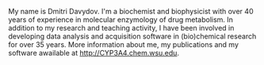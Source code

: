 My name is Dmitri Davydov. I'm a biochemist and biophysicist with over 40 years of experience in molecular enzymology of drug metabolism. 
In addition to my research and teaching activity, I have been involved in developing data analysis and acquisition software in (bio)chemical research for over 35 years.
More information about me, my publications and my software awailable at http://CYP3A4.chem.wsu.edu.

<!---
dmrdavyd/dmrdavyd is a ✨ special ✨ repository because its `README.md` (this file) appears on your GitHub profile.
You can click the Preview link to take a look at your changes.
--->
